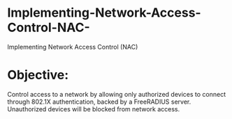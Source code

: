 # Implementing-Network-Access-Control-NAC-
Implementing Network Access Control (NAC)


<h1>Objective:</h1>
Control access to a network by allowing only authorized devices to connect through 802.1X authentication, backed by a FreeRADIUS server. Unauthorized devices will be blocked from network access.<br>
